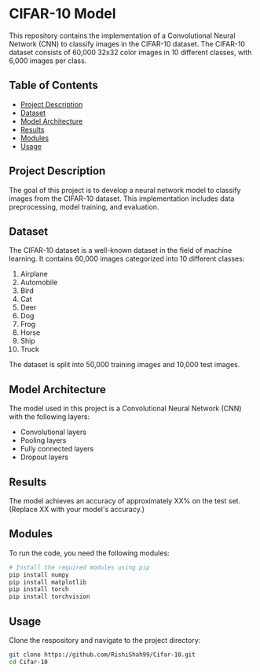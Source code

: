 # CIFAR-10 Model

This repository contains the implementation of a Convolutional Neural Network (CNN) to classify images in the CIFAR-10 dataset. The CIFAR-10 dataset consists of 60,000 32x32 color images in 10 different classes, with 6,000 images per class.

## Table of Contents

- [Project Description](#project-description)
- [Dataset](#dataset)
- [Model Architecture](#model-architecture)
- [Results](#results)
- [Modules](#modules)
- [Usage](#usage)
  
## Project Description

The goal of this project is to develop a neural network model to classify images from the CIFAR-10 dataset. This implementation includes data preprocessing, model training, and evaluation.

## Dataset

The CIFAR-10 dataset is a well-known dataset in the field of machine learning. It contains 60,000 images categorized into 10 different classes:

1. Airplane
2. Automobile
3. Bird
4. Cat
5. Deer
6. Dog
7. Frog
8. Horse
9. Ship
10. Truck

The dataset is split into 50,000 training images and 10,000 test images.

## Model Architecture

The model used in this project is a Convolutional Neural Network (CNN) with the following layers:

- Convolutional layers
- Pooling layers
- Fully connected layers
- Dropout layers

## Results

The model achieves an accuracy of approximately XX% on the test set. (Replace XX with your model's accuracy.)

## Modules

To run the code, you need the following modules:

```bash
# Install the required modules using pip
pip install numpy
pip install matplotlib
pip install torch
pip install torchvision
```
## Usage
Clone the respository and navigate to the project directory: 
```bash 
git clone https://github.com/RishiShah99/Cifar-10.git
cd Cifar-10
```
